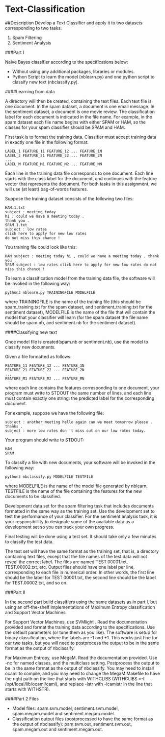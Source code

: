 # Text-Classification

##Description
Develop a Text Classifier and apply it to two datasets corresponding to two tasks: 

1. Spam Filtering
2. Sentiment Analysis

###Part I

Naive Bayes classifier according to the specifications below:

* Without using any additional packages, libraries or modules.
* Python Script to learn the model (nblearn.py) and one python script to classify new text (nbclassify.py). 

####Learning from data 

A directory will then be created, containing the text files. Each text file is one document. In the spam dataset, a document is one email message. In the sentiment dataset, a document is one movie review. The classification label for each document is indicated in the file name. For example, in the spam dataset each file name begins with either SPAM or HAM, so the classes for your spam classifier should be SPAM and HAM.

First task is to format the training data. Classifier must accept training data in exactly one file in the following format:

    LABEL_1 FEATURE_11 FEATURE_12 ... FEATURE_1N 
    LABEL_2 FEATURE_21 FEATURE_22 ... FEATURE_2N 
    ... 
    LABEL_M FEATURE_M1 FEATURE_M2 ... FEATURE_MN 
  
Each line in the training data file corresponds to one document. Each line starts with the class label for the document, and continues with the feature vector that represents the document. For both tasks in this assignment, we will use (at least) bag-of-words features.

Suppose the training dataset consists of the following two files:

    HAM.1.txt
    subject : meeting today
    hi , could we have a meeting today . 
    thank you .
    SPAM.1.txt
    subject : low rates 
    click here to apply for new low rates 
    do not miss this chance !

You training file could look like this:

    HAM subject : meeting today hi , could we have a meeting today . thank you . 
    SPAM subject : low rates click here to apply for new low rates do not miss this chance !

To learn a classification model from the training data file, the software will be invoked in the following way:

    python3 nblearn.py TRAININGFILE MODELFILE

where TRAININGFILE is the name of the training file (this should be spam_training.txt for the spam dataset, and sentiment_training.txt for the sentiment dataset), MODELFILE is the name of the file that will contain the model that your classifier will learn (for the spam dataset the file name should be spam.nb, and sentiment.nb for the sentiment dataset).

####Classifying new text

Once model file is created(spam.nb or sentiment.nb), use the model to classify new documents. 

Given a file formatted as follows:

    FEATURE_11 FEATURE_12 ... FEATURE_1N 
    FEATURE_21 FEATURE_22 ... FEATURE_2N 
    ... 
    FEATURE_M1 FEATURE_M2 ... FEATURE_MN 

where each line contains the features corresponding to one document, your program must write to STDOUT the same number of lines, and each line must contain exactly one string: the predicted label for the corresponding document.

For example, suppose we have the following file:

    subject : another meeting hello again can we meet tomorrow please . thanks . 
    subject : more low rates don 't miss out on our low rates today. 
    
Your program should write to STDOUT:

    HAM
    SPAM
    
To classify a file with new documents, your software will be invoked in the following way:

    python3 nbclassify.py MODELFILE TESTFILE

where MODELFILE is the name of the model file generated by nblearn, TESTFILE is the name of the file containing the features for the new documents to be classified.

Development data set for the spam filtering task that includes documents formatted in the same way as the training set. Use the development set to test the performance of your classifier. For the sentiment analysis task, it is your responsibillity to designate some of the available data as a development set so you can track your own progress.

Final testing will be done using a test set. It should take only a few minutes to classify the test data.

The test set will have the same format as the training set, that is, a directory containing text files, except that the file names of the test data will not reveal the correct label. The files are named TEST.00001.txt, TEST.00002.txt, etc. Output files should have one label per line, corresponding to each file in numerical order. In other words, the first line should be the label for TEST.00001.txt, the second line should be the label for TEST.00002.txt, and so on.

###Part II

In the second part build classifiers using the same datasets as in part I, but using an off-the-shelf implementations of Maximum Entropy classification and Support Vector Machines.

For Support Vector Machines, use SVMlight . Read the documentation provided and format the training data according to the specifications. Use the default parameters (or tune them as you like). The software is setup for binary classification, where the labels are -1 and +1. This works just fine for our two tasks, but you will need to postprocess the output to be in the same format as the output of nbclassify.

For Maximum Entropy, use MegaM. Read the documentation provided. Use -nc for named classes, and the multiclass setting. Postprocess the output to be in the same format as the output of nbclassify. You may need to install ocaml to compile, and you may need to change the MegaM Makefile to have the right path on the line that starts with WITHCLIBS (WITHCLIBS =-I /opt/local/lib/ocaml/caml), and replace -lstr with -lcamlstr in the line that starts with WITHSTR).

####Part 2 Files
* Model files: spam.svm.model, sentiment.svm.model, spam.megam.model and sentiment.megam.model.
* Classification output files (postprocessed to have the same format as the output of nbclassify): pam.svm.out, sentiment.svm.out, spam.megam.out and sentiment.megam.out.

